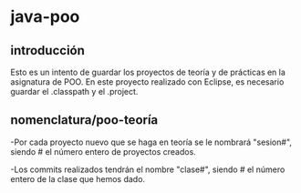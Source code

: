 # java-poo
## introducción
Esto es un intento de guardar los proyectos de teoría y de prácticas en la asignatura de POO. En este proyecto realizado con Eclipse, es necesario guardar el .classpath y el .project. 

## nomenclatura/poo-teoría
-Por cada proyecto nuevo que se haga en teoría se le nombrará "sesion#", siendo # el número entero de proyectos creados. 

-Los commits realizados tendrán el nombre "clase#", siendo # el número entero de la clase que hemos dado. 
